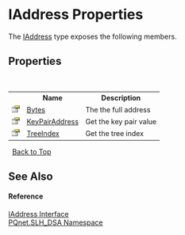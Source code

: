 # IAddress Properties
 

The <a href="37b4112a-fbe1-f0a6-708e-bc13cec344c3">IAddress</a> type exposes the following members.


## Properties
&nbsp;<table><tr><th></th><th>Name</th><th>Description</th></tr><tr><td>![Public property](media/pubproperty.gif "Public property")</td><td><a href="f5ea95c4-6fb8-0ea2-8fef-a263b5d44b61">Bytes</a></td><td>
The the full address</td></tr><tr><td>![Public property](media/pubproperty.gif "Public property")</td><td><a href="59cb5951-91e6-c74c-480a-d612f630929d">KeyPairAddress</a></td><td>
Get the key pair value</td></tr><tr><td>![Public property](media/pubproperty.gif "Public property")</td><td><a href="9477df5e-843e-d3a0-3f2a-1584894fce64">TreeIndex</a></td><td>
Get the tree index</td></tr></table>&nbsp;
<a href="#iaddress-properties">Back to Top</a>

## See Also


#### Reference
<a href="37b4112a-fbe1-f0a6-708e-bc13cec344c3">IAddress Interface</a><br /><a href="5a51e981-67fd-0177-2098-034d6071509d">PQnet.SLH_DSA Namespace</a><br />